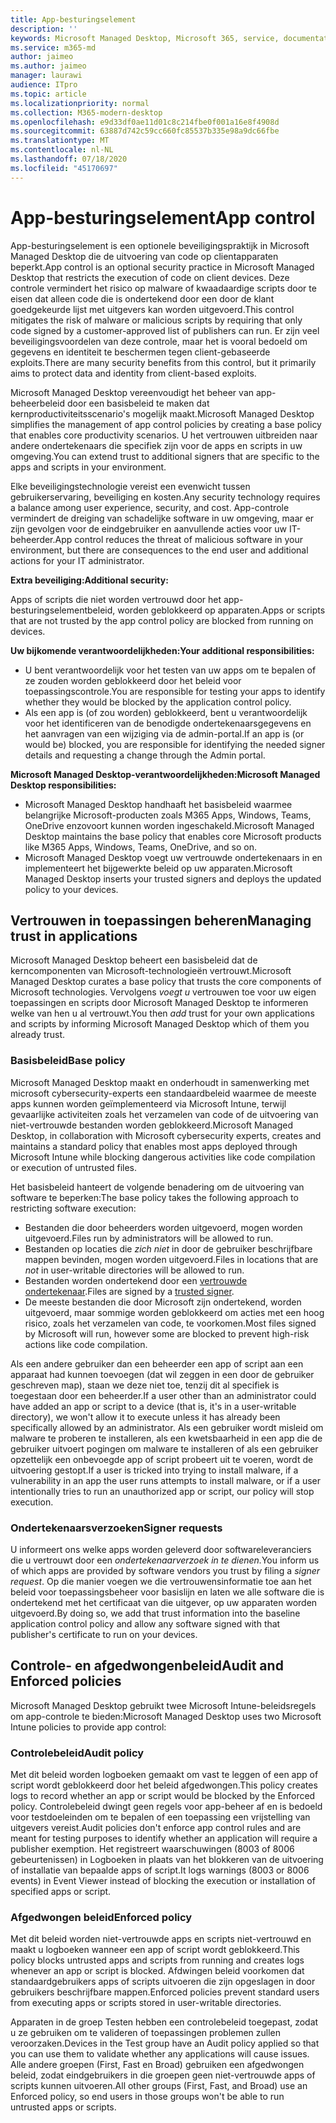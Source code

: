 ```yaml
---
title: App-besturingselement
description: ''
keywords: Microsoft Managed Desktop, Microsoft 365, service, documentatie
ms.service: m365-md
author: jaimeo
ms.author: jaimeo
manager: laurawi
audience: ITpro
ms.topic: article
ms.localizationpriority: normal
ms.collection: M365-modern-desktop
ms.openlocfilehash: e9d33df0ae11d01c8c214fbe0f001a16e8f4908d
ms.sourcegitcommit: 63887d742c59cc660fc85537b335e98a9dc66fbe
ms.translationtype: MT
ms.contentlocale: nl-NL
ms.lasthandoff: 07/18/2020
ms.locfileid: "45170697"
---
```

# <a name="app-control"></a><span data-ttu-id="42855-103">App-besturingselement</span><span class="sxs-lookup"><span data-stu-id="42855-103">App control</span></span>

<span data-ttu-id="42855-104">App-besturingselement is een optionele beveiligingspraktijk in Microsoft Managed Desktop die de uitvoering van code op clientapparaten beperkt.</span><span class="sxs-lookup"><span data-stu-id="42855-104">App control is an optional security practice in Microsoft Managed Desktop that restricts the execution of code on client devices.</span></span> <span data-ttu-id="42855-105">Deze controle vermindert het risico op malware of kwaadaardige scripts door te eisen dat alleen code die is ondertekend door een door de klant goedgekeurde lijst met uitgevers kan worden uitgevoerd.</span><span class="sxs-lookup"><span data-stu-id="42855-105">This control mitigates the risk of malware or malicious scripts by requiring that only code signed by a customer-approved list of publishers can run.</span></span> <span data-ttu-id="42855-106">Er zijn veel beveiligingsvoordelen van deze controle, maar het is vooral bedoeld om gegevens en identiteit te beschermen tegen client-gebaseerde exploits.</span><span class="sxs-lookup"><span data-stu-id="42855-106">There are many security benefits from this control, but it primarily aims to protect data and identity from client-based exploits.</span></span>

<span data-ttu-id="42855-107">Microsoft Managed Desktop vereenvoudigt het beheer van app-beheerbeleid door een basisbeleid te maken dat kernproductiviteitsscenario's mogelijk maakt.</span><span class="sxs-lookup"><span data-stu-id="42855-107">Microsoft Managed Desktop simplifies the management of app control policies by creating a base policy that enables core productivity scenarios.</span></span> <span data-ttu-id="42855-108">U het vertrouwen uitbreiden naar andere ondertekenaars die specifiek zijn voor de apps en scripts in uw omgeving.</span><span class="sxs-lookup"><span data-stu-id="42855-108">You can extend trust to additional signers that are specific to the apps and scripts in your environment.</span></span> 


<span data-ttu-id="42855-109">Elke beveiligingstechnologie vereist een evenwicht tussen gebruikerservaring, beveiliging en kosten.</span><span class="sxs-lookup"><span data-stu-id="42855-109">Any security technology requires a balance among user experience, security, and cost.</span></span> <span data-ttu-id="42855-110">App-controle vermindert de dreiging van schadelijke software in uw omgeving, maar er zijn gevolgen voor de eindgebruiker en aanvullende acties voor uw IT-beheerder.</span><span class="sxs-lookup"><span data-stu-id="42855-110">App control reduces the threat of malicious software in your environment, but there are consequences to the end user and additional actions for your IT administrator.</span></span>

<span data-ttu-id="42855-111">**Extra beveiliging:**</span><span class="sxs-lookup"><span data-stu-id="42855-111">**Additional security:**</span></span>

<span data-ttu-id="42855-112">Apps of scripts die niet worden vertrouwd door het app-besturingselementbeleid, worden geblokkeerd op apparaten.</span><span class="sxs-lookup"><span data-stu-id="42855-112">Apps or scripts that are not trusted by the app control policy are blocked from running on devices.</span></span>

<span data-ttu-id="42855-113">**Uw bijkomende verantwoordelijkheden:**</span><span class="sxs-lookup"><span data-stu-id="42855-113">**Your additional responsibilities:**</span></span>

- <span data-ttu-id="42855-114">U bent verantwoordelijk voor het testen van uw apps om te bepalen of ze zouden worden geblokkeerd door het beleid voor toepassingscontrole.</span><span class="sxs-lookup"><span data-stu-id="42855-114">You are responsible for testing your apps to identify whether they would be blocked by the application control policy.</span></span>
- <span data-ttu-id="42855-115">Als een app is (of zou worden) geblokkeerd, bent u verantwoordelijk voor het identificeren van de benodigde ondertekenaarsgegevens en het aanvragen van een wijziging via de admin-portal.</span><span class="sxs-lookup"><span data-stu-id="42855-115">If an app is (or would be) blocked, you are responsible for identifying the needed signer details and requesting a change through the Admin portal.</span></span>

<span data-ttu-id="42855-116">**Microsoft Managed Desktop-verantwoordelijkheden:**</span><span class="sxs-lookup"><span data-stu-id="42855-116">**Microsoft Managed Desktop responsibilities:**</span></span>

- <span data-ttu-id="42855-117">Microsoft Managed Desktop handhaaft het basisbeleid waarmee belangrijke Microsoft-producten zoals M365 Apps, Windows, Teams, OneDrive enzovoort kunnen worden ingeschakeld.</span><span class="sxs-lookup"><span data-stu-id="42855-117">Microsoft Managed Desktop maintains the base policy that enables core Microsoft products like M365 Apps, Windows, Teams, OneDrive, and so on.</span></span>
- <span data-ttu-id="42855-118">Microsoft Managed Desktop voegt uw vertrouwde ondertekenaars in en implementeert het bijgewerkte beleid op uw apparaten.</span><span class="sxs-lookup"><span data-stu-id="42855-118">Microsoft Managed Desktop inserts your trusted signers and deploys the updated policy to your devices.</span></span>


## <a name="managing-trust-in-applications"></a><span data-ttu-id="42855-119">Vertrouwen in toepassingen beheren</span><span class="sxs-lookup"><span data-stu-id="42855-119">Managing trust in applications</span></span>

<span data-ttu-id="42855-120">Microsoft Managed Desktop beheert een basisbeleid dat de kerncomponenten van Microsoft-technologieën vertrouwt.</span><span class="sxs-lookup"><span data-stu-id="42855-120">Microsoft Managed Desktop curates a base policy that trusts the core components of Microsoft technologies.</span></span> <span data-ttu-id="42855-121">Vervolgens *voegt u* vertrouwen toe voor uw eigen toepassingen en scripts door Microsoft Managed Desktop te informeren welke van hen u al vertrouwt.</span><span class="sxs-lookup"><span data-stu-id="42855-121">You then *add* trust for your own applications and scripts by informing Microsoft Managed Desktop which of them you already trust.</span></span>

### <a name="base-policy"></a><span data-ttu-id="42855-122">Basisbeleid</span><span class="sxs-lookup"><span data-stu-id="42855-122">Base policy</span></span>

<span data-ttu-id="42855-123">Microsoft Managed Desktop maakt en onderhoudt in samenwerking met microsoft cybersecurity-experts een standaardbeleid waarmee de meeste apps kunnen worden geïmplementeerd via Microsoft Intune, terwijl gevaarlijke activiteiten zoals het verzamelen van code of de uitvoering van niet-vertrouwde bestanden worden geblokkeerd.</span><span class="sxs-lookup"><span data-stu-id="42855-123">Microsoft Managed Desktop, in collaboration with Microsoft cybersecurity experts, creates and maintains a standard policy that enables most apps deployed through Microsoft Intune while blocking dangerous activities like code compilation or execution of untrusted files.</span></span>

<span data-ttu-id="42855-124">Het basisbeleid hanteert de volgende benadering om de uitvoering van software te beperken:</span><span class="sxs-lookup"><span data-stu-id="42855-124">The base policy takes the following approach to restricting software execution:</span></span>

- <span data-ttu-id="42855-125">Bestanden die door beheerders worden uitgevoerd, mogen worden uitgevoerd.</span><span class="sxs-lookup"><span data-stu-id="42855-125">Files run by administrators will be allowed to run.</span></span>
- <span data-ttu-id="42855-126">Bestanden op locaties die *zich niet* in door de gebruiker beschrijfbare mappen bevinden, mogen worden uitgevoerd.</span><span class="sxs-lookup"><span data-stu-id="42855-126">Files in locations that are *not* in user-writable directories will be allowed to run.</span></span>
- <span data-ttu-id="42855-127">Bestanden worden ondertekend door een [vertrouwde ondertekenaar](#signer-requests).</span><span class="sxs-lookup"><span data-stu-id="42855-127">Files are signed by a [trusted signer](#signer-requests).</span></span>
- <span data-ttu-id="42855-128">De meeste bestanden die door Microsoft zijn ondertekend, worden uitgevoerd, maar sommige worden geblokkeerd om acties met een hoog risico, zoals het verzamelen van code, te voorkomen.</span><span class="sxs-lookup"><span data-stu-id="42855-128">Most files signed by Microsoft will run, however some are blocked to prevent high-risk actions like code compilation.</span></span>


<span data-ttu-id="42855-129">Als een andere gebruiker dan een beheerder een app of script aan een apparaat had kunnen toevoegen (dat wil zeggen in een door de gebruiker geschreven map), staan we deze niet toe, tenzij dit al specifiek is toegestaan door een beheerder.</span><span class="sxs-lookup"><span data-stu-id="42855-129">If a user other than an administrator could have added an app or script to a device (that is, it's in a user-writable directory), we won't allow it to execute unless it has already been specifically allowed by an administrator.</span></span> <span data-ttu-id="42855-130">Als een gebruiker wordt misleid om malware te proberen te installeren, als een kwetsbaarheid in een app die de gebruiker uitvoert pogingen om malware te installeren of als een gebruiker opzettelijk een onbevoegde app of script probeert uit te voeren, wordt de uitvoering gestopt.</span><span class="sxs-lookup"><span data-stu-id="42855-130">If a user is tricked into trying to install malware, if a vulnerability in an app the user runs attempts to install malware, or if a user intentionally tries to run an unauthorized app or script, our policy will stop execution.</span></span>

### <a name="signer-requests"></a><span data-ttu-id="42855-131">Ondertekenaarsverzoeken</span><span class="sxs-lookup"><span data-stu-id="42855-131">Signer requests</span></span>

<span data-ttu-id="42855-132">U informeert ons welke apps worden geleverd door softwareleveranciers die u vertrouwt door een *ondertekenaarverzoek in te dienen.*</span><span class="sxs-lookup"><span data-stu-id="42855-132">You inform us of which apps are provided by software vendors you trust by filing a *signer request*.</span></span> <span data-ttu-id="42855-133">Op die manier voegen we die vertrouwensinformatie toe aan het beleid voor toepassingsbeheer voor basislijn en laten we alle software die is ondertekend met het certificaat van die uitgever, op uw apparaten worden uitgevoerd.</span><span class="sxs-lookup"><span data-stu-id="42855-133">By doing so, we add that trust information into the baseline application control policy and allow any software signed with that publisher's certificate to run on your devices.</span></span>

## <a name="audit-and-enforced-policies"></a><span data-ttu-id="42855-134">Controle- en afgedwongenbeleid</span><span class="sxs-lookup"><span data-stu-id="42855-134">Audit and Enforced policies</span></span>

<span data-ttu-id="42855-135">Microsoft Managed Desktop gebruikt twee Microsoft Intune-beleidsregels om app-controle te bieden:</span><span class="sxs-lookup"><span data-stu-id="42855-135">Microsoft Managed Desktop uses two Microsoft Intune policies to provide app control:</span></span>

### <a name="audit-policy"></a><span data-ttu-id="42855-136">Controlebeleid</span><span class="sxs-lookup"><span data-stu-id="42855-136">Audit policy</span></span>
<span data-ttu-id="42855-137">Met dit beleid worden logboeken gemaakt om vast te leggen of een app of script wordt geblokkeerd door het beleid afgedwongen.</span><span class="sxs-lookup"><span data-stu-id="42855-137">This policy creates logs to record whether an app or script would be blocked by the Enforced policy.</span></span> <span data-ttu-id="42855-138">Controlebeleid dwingt geen regels voor app-beheer af en is bedoeld voor testdoeleinden om te bepalen of een toepassing een vrijstelling van uitgevers vereist.</span><span class="sxs-lookup"><span data-stu-id="42855-138">Audit policies don't enforce app control rules and are meant for testing purposes to identify whether an application will require a publisher exemption.</span></span> <span data-ttu-id="42855-139">Het registreert waarschuwingen (8003 of 8006 gebeurtenissen) in Logboeken in plaats van het blokkeren van de uitvoering of installatie van bepaalde apps of script.</span><span class="sxs-lookup"><span data-stu-id="42855-139">It logs warnings (8003 or 8006 events) in Event Viewer instead of blocking the execution or installation of specified apps or script.</span></span>

### <a name="enforced-policy"></a><span data-ttu-id="42855-140">Afgedwongen beleid</span><span class="sxs-lookup"><span data-stu-id="42855-140">Enforced policy</span></span>
<span data-ttu-id="42855-141">Met dit beleid worden niet-vertrouwde apps en scripts niet-vertrouwd en maakt u logboeken wanneer een app of script wordt geblokkeerd.</span><span class="sxs-lookup"><span data-stu-id="42855-141">This policy blocks untrusted apps and scripts from running and creates logs whenever an app or script is blocked.</span></span> <span data-ttu-id="42855-142">Afdwingen beleid voorkomen dat standaardgebruikers apps of scripts uitvoeren die zijn opgeslagen in door gebruikers beschrijfbare mappen.</span><span class="sxs-lookup"><span data-stu-id="42855-142">Enforced policies prevent standard users from executing apps or scripts stored in user-writable directories.</span></span>

<span data-ttu-id="42855-143">Apparaten in de groep Testen hebben een controlebeleid toegepast, zodat u ze gebruiken om te valideren of toepassingen problemen zullen veroorzaken.</span><span class="sxs-lookup"><span data-stu-id="42855-143">Devices in the Test group have an Audit policy applied so that you can use them to validate whether any applications will cause issues.</span></span> <span data-ttu-id="42855-144">Alle andere groepen (First, Fast en Broad) gebruiken een afgedwongen beleid, zodat eindgebruikers in die groepen geen niet-vertrouwde apps of scripts kunnen uitvoeren.</span><span class="sxs-lookup"><span data-stu-id="42855-144">All other groups (First, Fast, and Broad) use an Enforced policy, so end users in those groups won't be able to run untrusted apps or scripts.</span></span>







